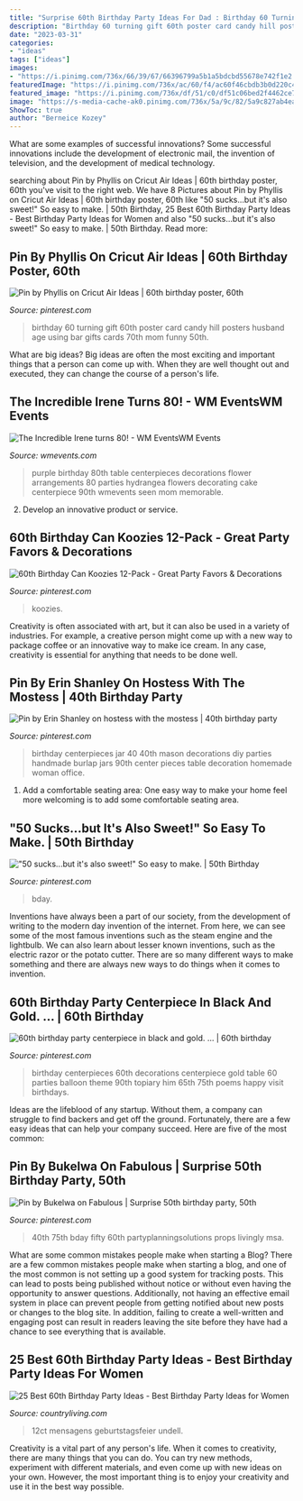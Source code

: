 ```yaml
---
title: "Surprise 60th Birthday Party Ideas For Dad : Birthday 60 Turning Gift 60th Poster Card Candy Hill Posters Husband Age Using Bar Gifts Cards 70th Mom Funny 50th"
description: "Birthday 60 turning gift 60th poster card candy hill posters husband age using bar gifts cards 70th mom funny 50th"
date: "2023-03-31"
categories:
- "ideas"
tags: ["ideas"]
images:
- "https://i.pinimg.com/736x/66/39/67/66396799a5b1a5bdcbd55678e742f1e2.jpg"
featuredImage: "https://i.pinimg.com/736x/ac/60/f4/ac60f46cbdb3b0d220c4764d32a9c2ca.jpg"
featured_image: "https://i.pinimg.com/736x/df/51/c0/df51c06bed2f4462ce7004dc09037a56--cricut-explore-project-ideas.jpg"
image: "https://s-media-cache-ak0.pinimg.com/736x/5a/9c/82/5a9c827ab4eafd6afc724e576953e9d6.jpg"
ShowToc: true
author: "Berneice Kozey"
---
```



What are some examples of successful innovations?
Some successful innovations include the development of electronic mail, the invention of television, and the development of medical technology.

	

		
searching about Pin by Phyllis on Cricut Air Ideas | 60th birthday poster, 60th you've visit to the right web. We have 8 Pictures about Pin by Phyllis on Cricut Air Ideas | 60th birthday poster, 60th like &quot;50 sucks...but it&#039;s also sweet!&quot; So easy to make. | 50th Birthday, 25 Best 60th Birthday Party Ideas - Best Birthday Party Ideas for Women and also &quot;50 sucks...but it&#039;s also sweet!&quot; So easy to make. | 50th Birthday. Read more:
		
    
## Pin By Phyllis On Cricut Air Ideas | 60th Birthday Poster, 60th

<img loading=lazy src="https://i.pinimg.com/736x/df/51/c0/df51c06bed2f4462ce7004dc09037a56--cricut-explore-project-ideas.jpg" onerror="this.onerror=null;this.src='https://tse1.mm.bing.net/th?id=OIP.NuIbDpdFoTnhWHh2kU26MAHaJ4&amp;pid=15.1';" alt="Pin by Phyllis on Cricut Air Ideas | 60th birthday poster, 60th">

_Source: pinterest.com_

>birthday 60 turning gift 60th poster card candy hill posters husband age using bar gifts cards 70th mom funny 50th. 

	

What are big ideas?
Big ideas are often the most exciting and important things that a person can come up with. When they are well thought out and executed, they can change the course of a person's life.

    
## The Incredible Irene Turns 80! - WM EventsWM Events

<img loading=lazy src="https://wmevents.com/wp-content/uploads/2013/10/Centerpiece-Detail.jpg" onerror="this.onerror=null;this.src='https://tse2.mm.bing.net/th?id=OIP.XTi6z3nq8yAXIWf5pnOCzwHaLH&amp;pid=15.1';" alt="The Incredible Irene turns 80! - WM EventsWM Events">

_Source: wmevents.com_

>purple birthday 80th table centerpieces decorations flower arrangements 80 parties hydrangea flowers decorating cake centerpiece 90th wmevents seen mom memorable. 

	

2. Develop an innovative product or service.

    
## 60th Birthday Can Koozies 12-Pack - Great Party Favors &amp; Decorations

<img loading=lazy src="https://i.pinimg.com/736x/66/39/67/66396799a5b1a5bdcbd55678e742f1e2.jpg" onerror="this.onerror=null;this.src='https://tse4.mm.bing.net/th?id=OIP.X588t8sthpalqudbHp6kugHaLG&amp;pid=15.1';" alt="60th Birthday Can Koozies 12-Pack - Great Party Favors &amp; Decorations">

_Source: pinterest.com_

>koozies. 

	

Creativity is often associated with art, but it can also be used in a variety of industries. For example, a creative person might come up with a new way to package coffee or an innovative way to make ice cream. In any case, creativity is essential for anything that needs to be done well.

    
## Pin By Erin Shanley On Hostess With The Mostess | 40th Birthday Party

<img loading=lazy src="https://i.pinimg.com/736x/a4/5a/18/a45a18f3bae6b07b606a62664fe58b00---birthday-parties-office-birthday.jpg" onerror="this.onerror=null;this.src='https://tse3.mm.bing.net/th?id=OIP.GhgeJKYc2ZOmEONtHAT79QAAAA&amp;pid=15.1';" alt="Pin by Erin Shanley on hostess with the mostess | 40th birthday party">

_Source: pinterest.com_

>birthday centerpieces jar 40 40th mason decorations diy parties handmade burlap jars 90th center pieces table decoration homemade woman office. 

	

1. Add a comfortable seating area: One easy way to make your home feel more welcoming is to add some comfortable seating area.

    
## &quot;50 Sucks...but It&#039;s Also Sweet!&quot; So Easy To Make. | 50th Birthday

<img loading=lazy src="https://s-media-cache-ak0.pinimg.com/736x/5a/9c/82/5a9c827ab4eafd6afc724e576953e9d6.jpg" onerror="this.onerror=null;this.src='https://tse3.mm.bing.net/th?id=OIP.VYugaO3kWW0OnbdEYuYZMAHaJ3&amp;pid=15.1';" alt="&quot;50 sucks...but it&#039;s also sweet!&quot; So easy to make. | 50th Birthday">

_Source: pinterest.com_

>bday. 

	

Inventions have always been a part of our society, from the development of writing to the modern day invention of the internet. From here, we can see some of the most famous inventions such as the steam engine and the lightbulb. We can also learn about lesser known inventions, such as the electric razor or the potato cutter. There are so many different ways to make something and there are always new ways to do things when it comes to invention.

    
## 60th Birthday Party Centerpiece In Black And Gold. … | 60th Birthday

<img loading=lazy src="https://i.pinimg.com/originals/da/d1/a7/dad1a7264bb50f88dfc8f7c318482ccb.jpg" onerror="this.onerror=null;this.src='https://tse4.mm.bing.net/th?id=OIP.xPtTIbdBwlTGBSbmGDAZ1QHaJ4&amp;pid=15.1';" alt="60th birthday party centerpiece in black and gold. … | 60th birthday">

_Source: pinterest.com_

>birthday centerpieces 60th decorations centerpiece gold table 60 parties balloon theme 90th topiary him 65th 75th poems happy visit birthdays. 

	

Ideas are the lifeblood of any startup. Without them, a company can struggle to find backers and get off the ground. Fortunately, there are a few easy ideas that can help your company succeed. Here are five of the most common: 

    
## Pin By Bukelwa On Fabulous | Surprise 50th Birthday Party, 50th

<img loading=lazy src="https://i.pinimg.com/736x/ac/60/f4/ac60f46cbdb3b0d220c4764d32a9c2ca.jpg" onerror="this.onerror=null;this.src='https://tse3.mm.bing.net/th?id=OIP.XHtA_8ouNJF0X3AB74F-FwHaJ3&amp;pid=15.1';" alt="Pin by Bukelwa on Fabulous | Surprise 50th birthday party, 50th">

_Source: pinterest.com_

>40th 75th bday fifty 60th partyplanningsolutions props livingly msa. 

	

What are some common mistakes people make when starting a Blog?
There are a few common mistakes people make when starting a blog, and one of the most common is not setting up a good system for tracking posts. This can lead to posts being published without notice or without even having the opportunity to answer questions. Additionally, not having an effective email system in place can prevent people from getting notified about new posts or changes to the blog site. In addition, failing to create a well-written and engaging post can result in readers leaving the site before they have had a chance to see everything that is available.

    
## 25 Best 60th Birthday Party Ideas - Best Birthday Party Ideas For Women

<img loading=lazy src="https://hips.hearstapps.com/hmg-prod.s3.amazonaws.com/images/60th-birthday-party-ideas-1562001298.jpg?crop=1.00xw:1.00xh;0,0&amp;resize=640:*" onerror="this.onerror=null;this.src='https://tse3.mm.bing.net/th?id=OIP.mTJHyD2N4OuFA2I_b7PrmwHaHa&amp;pid=15.1';" alt="25 Best 60th Birthday Party Ideas - Best Birthday Party Ideas for Women">

_Source: countryliving.com_

>12ct mensagens geburtstagsfeier undell. 

	

Creativity is a vital part of any person's life. When it comes to creativity, there are many things that you can do. You can try new methods, experiment with different materials, and even come up with new ideas on your own. However, the most important thing is to enjoy your creativity and use it in the best way possible.


